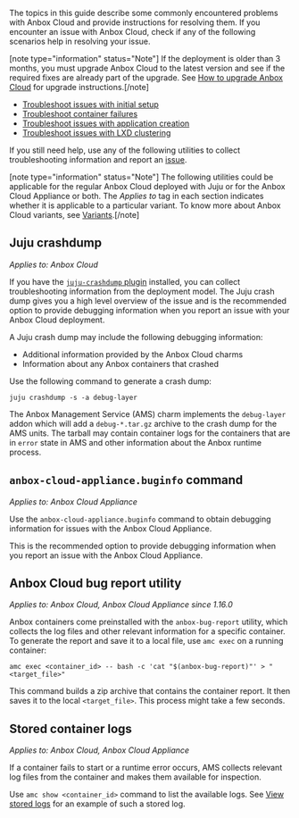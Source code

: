 The topics in this guide describe some commonly encountered problems with Anbox Cloud and provide instructions for resolving them. If you encounter an issue with Anbox Cloud, check if any of the following scenarios help in resolving your issue.

[note type="information" status="Note"] If the deployment is older than 3 months, you must upgrade Anbox Cloud to the latest version and see if the required fixes are already part of the upgrade. See [How to upgrade Anbox Cloud](https://discourse.ubuntu.com/t/how-to-upgrade-anbox-cloud/17750) for upgrade instructions.[/note]

* [Troubleshoot issues with initial setup](https://discourse.ubuntu.com/t/troubleshoot-issues-with-initial-setup/35704)
* [Troubleshoot container failures](https://discourse.ubuntu.com/t/troubleshoot-container-failures/35703)
* [Troubleshoot issues with application creation](https://discourse.ubuntu.com/t/troubleshoot-issues-with-application-creation/35702)
* [Troubleshoot issues with LXD clustering](https://discourse.ubuntu.com/t/troubleshoot-issues-with-lxd-clustering/35705)

If you still need help, use any of the following utilities to collect troubleshooting information and report an [issue](https://bugs.launchpad.net/anbox-cloud/+filebug).

[note type="information" status="Note"] The following utilities could be applicable for the regular Anbox Cloud deployed with Juju or for the Anbox Cloud Appliance or both. The *Applies to* tag in each section indicates whether it is applicable to a particular variant. To know more about Anbox Cloud variants, see [Variants](https://discourse.ubuntu.com/t/17802#variants).[/note]

## Juju crashdump

*Applies to: Anbox Cloud*

If you have the [`juju-crashdump` plugin](https://github.com/juju/juju-crashdump) installed, you can collect troubleshooting information from the deployment model. The Juju crash dump gives you a high level overview of the issue and is the recommended option to provide debugging information when you report an issue with your Anbox Cloud deployment.

A Juju crash dump may include the following debugging information:
* Additional information provided by the Anbox Cloud charms
* Information about any Anbox containers that crashed

Use the following command to generate a crash dump:

    juju crashdump -s -a debug-layer 

The Anbox Management Service (AMS) charm implements the `debug-layer` addon which will add a `debug-*.tar.gz` archive to the crash dump for the AMS units. The tarball may contain container logs for the containers that are in `error` state in AMS and other information about the Anbox runtime process.

## `anbox-cloud-appliance.buginfo` command

*Applies to: Anbox Cloud Appliance*

Use the `anbox-cloud-appliance.buginfo` command to obtain debugging information for issues with the Anbox Cloud Appliance.

This is the recommended option to provide debugging information when you report an issue with the Anbox Cloud Appliance.

## Anbox Cloud bug report utility

*Applies to: Anbox Cloud, Anbox Cloud Appliance since 1.16.0*

Anbox containers come preinstalled with the `anbox-bug-report` utility, which
collects the log files and other relevant information for a specific container.
To generate the report and save it to a local file, use `amc exec` on a running
container:

```
amc exec <container_id> -- bash -c 'cat "$(anbox-bug-report)"' > "<target_file>"
```

This command builds a zip archive that contains the container report. It then
saves it to the local `<target_file>`. This process might take a few seconds.

## Stored container logs

*Applies to: Anbox Cloud, Anbox Cloud Appliance*

If a container fails to start or a runtime error occurs, AMS collects relevant log files from the container and makes them available for inspection. 

Use `amc show <container_id>` command to list the available logs. See [View stored logs](https://discourse.ubuntu.com/t/how-to-view-the-container-logs/24329#view-stored-logs) for an example of such a stored log.
